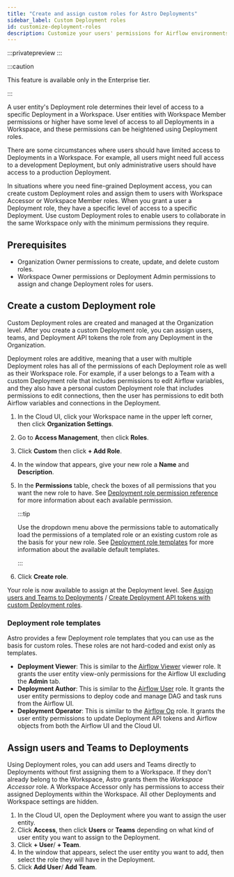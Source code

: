 ```yaml
---
title: "Create and assign custom roles for Astro Deployments"
sidebar_label: Custom Deployment roles 
id: customize-deployment-roles
description: Customize your users' permissions for Airflow environments on Astro.
---
```


:::privatepreview
:::

:::caution

This feature is available only in the Enterprise tier.

:::

A user entity's Deployment role determines their level of access to a specific Deployment in a Workspace. User entities with Workspace Member permissions or higher have some level of access to all Deployments in a Workspace, and these permissions can be heightened using Deployment roles.

There are some circumstances where users should have limited access to Deployments in a Workspace. For example, all users might need full access to a development Deployment, but only administrative users should have access to a production Deployment.

In situations where you need fine-grained Deployment access, you can create custom Deployment roles and assign them to users with Workspace Accessor or Workspace Member roles. When you grant a user a Deployment role, they have a specific level of access to a specific Deployment. Use custom Deployment roles to enable users to collaborate in the same Workspace only with the minimum permissions they require.

## Prerequisites

- Organization Owner permissions to create, update, and delete custom roles.
- Workspace Owner permissions or Deployment Admin permissions to assign and change Deployment roles for users.

## Create a custom Deployment role

Custom Deployment roles are created and managed at the Organization level. After you create a custom Deployment role, you can assign users, teams, and Deployment API tokens the role from any Deployment in the Organization. 

Deployment roles are additive, meaning that a user with multiple Deployment roles has all of the permissions of each Deployment role as well as their Workspace role. For example, if a user belongs to a Team with a custom Deployment role that includes permissions to edit Airflow variables, and they also have a personal custom Deployment role that includes permissions to edit connections, then the user has permissions to edit both Airflow variables and connections in the Deployment. 

1. In the Cloud UI, click your Workspace name in the upper left corner, then click **Organization Settings**. 
   
2. Go to **Access Management**, then click **Roles**.

3. Click **Custom** then click **+ Add Role**.

4. In the window that appears, give your new role a **Name** and **Description**.

5. In the **Permissions** table, check the boxes of all permissions that you want the new role to have. See [Deployment role permission reference](deployment-role-reference.md) for more information about each available permission. 

    :::tip

    Use the dropdown menu above the permissions table to automatically load the permissions of a templated role or an existing custom role as the basis for your new role. See [Deployment role templates](#deployment-role-templates) for more information about the available default templates.

    :::

6. Click **Create role**.

Your role is now available to assign at the Deployment level. See [Assign users and Teams to Deployments](#assign-users-and-teams-to-deployments) / [Create Deployment API tokens with custom Deployment roles](#create-deployment-api-tokens-with-custom-deployment-roles).

### Deployment role templates

Astro provides a few Deployment role templates that you can use as the basis for custom roles. These roles are not hard-coded and exist only as templates. 

- **Deployment Viewer**: This is similar to the [Airflow Viewer](https://airflow.apache.org/docs/apache-airflow/stable/security/access-control.html#viewer) viewer role. It grants the user entity view-only permissions for the Airflow UI excluding the **Admin** tab.
- **Deployment Author**: This is similar to the [Airflow User](https://airflow.apache.org/docs/apache-airflow/stable/security/access-control.html#user) role. It grants the user entity permissions to deploy code and manage DAG and task runs from the Airflow UI.
- **Deployment Operator**: This is similar to the [Airflow Op](https://airflow.apache.org/docs/apache-airflow/stable/security/access-control.html#op) role. It grants the user entity permissions to update Deployment API tokens and Airflow objects from both the Airflow UI and the Cloud UI.

## Assign users and Teams to Deployments

Using Deployment roles, you can add users and Teams directly to Deployments without first assigning them to a Workspace. If they don't already belong to the Workspace, Astro grants them the _Workspace Accessor_ role. A Workspace Accessor only has permissions to access their assigned Deployments within the Workspace. All other Deployments and Workspace settings are hidden.

1. In the Cloud UI, open the Deployment where you want to assign the user entity.
2. Click **Access**, then click **Users** or **Teams** depending on what kind of user entity you want to assign to the Deployment.
3. Click **+ User**/ **+ Team**.
4. In the window that appears, select the user entity you want to add, then select the role they will have in the Deployment.
5. Click **Add User**/ **Add Team**.